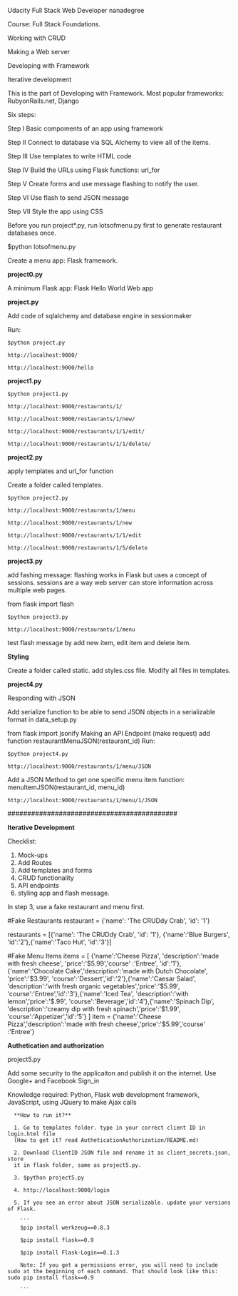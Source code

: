 Udacity Full Stack Web Developer nanadegree

Course: Full Stack Foundations.

Working with CRUD

Making a Web server

Developing with Framework

Iterative development


This is the part of Developing with Framework. Most popular frameworks: RubyonRails.net, Django

Six steps:

Step I Basic compoments of an app using framework

Step II Connect to database via SQL Alchemy to view all of the items.

Step III Use templates to write HTML code

Step IV Build the URLs using Flask functions: url_for

Step V Create forms and use message flashing to notify the user.

Step VI Use flash to send JSON message

Step VII Style the app using CSS

Before you run project*.py,
run lotsofmenu.py first to generate restaurant databases once.

$python lotsofmenu.py

Create a menu app: Flask framework.

**project0.py**

A minimum Flask app: Flask Hello World Web app

**project.py**

Add code of sqlalchemy and database engine in sessionmaker

Run:

```
$python project.py

http://localhost:9000/

http://localhost:9000/hello

```

**project1.py**

```
$python project1.py

http://localhost:9000/restaurants/1/

http://localhost:9000/restaurants/1/new/

http://localhost:9000/restaurants/1/1/edit/

http://localhost:9000/restaurants/1/1/delete/

```

**project2.py**

apply templates and url_for function

Create a folder called templates.

```
$python project2.py

http://localhost:9000/restaurants/1/menu

http://localhost:9000/restaurants/1/new

http://localhost:9000/restaurants/1/1/edit

http://localhost:9000/restaurants/1/5/delete

```

**project3.py**

add fashing message: flashing works in Flask but uses a concept of sessions.
sessions are a way web server can store information across multiple web pages.

from flask import flash

```
$python project3.py

http://localhost:9000/restaurants/1/menu

```
test flash message by add new item, edit item and delete item.

**Styling**

Create a folder called static.
add styles.css file. Modify all  files in templates.

**project4.py**

Responding with JSON

Add  serialize function to be able to send JSON objects in a
serializable format in data_setup.py


from flask import jsonify
Making an API Endpoint (make request)
add function restaurantMenuJSON(restaurant_id)
Run:

```
$python project4.py

http://localhost:9000/restaurants/1/menu/JSON

```

Add a JSON Method to get one specific menu item
function: menuItemJSON(restaurant_id, menu_id)

```
http://localhost:9000/restaurants/1/menu/1/JSON

```


###########################################

**Iterative Development**

Checklist:
1. Mock-ups
2. Add Routes
3. Add templates and forms
4. CRUD functionality
5. API endpoints
6. styling app and flash message.

In step 3, use a fake restaurant and menu first.

#Fake Restaurants
restaurant = {'name': 'The CRUDdy Crab', 'id': '1'}

restaurants = [{'name': 'The CRUDdy Crab', 'id': '1'}, {'name':'Blue Burgers', 'id':'2'},{'name':'Taco Hut', 'id':'3'}]


#Fake Menu Items
items = [ {'name':'Cheese Pizza', 'description':'made with fresh cheese', 'price':'$5.99','course' :'Entree', 'id':'1'}, {'name':'Chocolate Cake','description':'made with Dutch Chocolate', 'price':'$3.99', 'course':'Dessert','id':'2'},{'name':'Caesar Salad', 'description':'with fresh organic vegetables','price':'$5.99', 'course':'Entree','id':'3'},{'name':'Iced Tea', 'description':'with lemon','price':'$.99', 'course':'Beverage','id':'4'},{'name':'Spinach Dip', 'description':'creamy dip with fresh spinach','price':'$1.99', 'course':'Appetizer','id':'5'} ]
item =  {'name':'Cheese Pizza','description':'made with fresh cheese','price':'$5.99','course' :'Entree'}

**Authetication and authorization**

 project5.py

Add some security to the applicaiton and publish it on the internet.
Use Google+ and Facebook Sign_in

Knowledge required:
Python, Flask web development framework, JavaScript,
using JQuery to make Ajax calls

      **How to run it?**

      1. Go to templates folder. type in your correct client ID in login.html file
      (How to get it? read AutheticationAuthorization/README.md)

      2. Download ClientID JSON file and rename it as client_secrets.json, store
      it in flask folder, same as project5.py.

      3. $python project5.py

      4. http://localhost:9000/login

      5. If you see an error about JSON serializable. update your versions of Flask.

        ```
        $pip install werkzeug==0.8.3

        $pip install flask==0.9

        $pip install Flask-Login==0.1.3

        Note: If you get a permissions error, you will need to include sudo at the beginning of each command. That should look like this: sudo pip install flask==0.9

        ```
